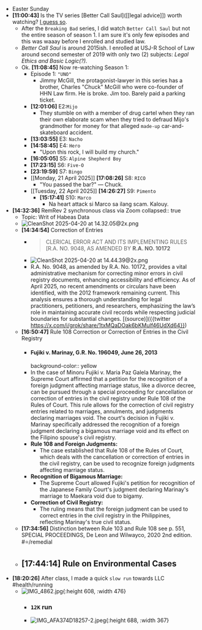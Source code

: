 - Easter Sunday
- **[11:00:43]** Is the TV series [Better Call Saul]([[legal advice]]) worth watching? [I guess so](https://grok.com/share/c2hhcmQtMg%3D%3D_4ab9972e-2613-4917-8449-85b49e9738df).
	- After the `Breaking Bad` series, I did watch `Better Call Saul` but not the entire season of season 1. I am sure it's only few episodes and this was waaay before I enrolled and studied law.
	- *Better Call Saul* is around 2015ish. I enrolled at USJ-R School of Law around second semester of 2019 with only two (2) subjects: *Legal Ethics and Basic Logic(?).*
	- Ok. **[11:08:45]** Now re-watching Season 1:
		- Episode 1: `"UNO"`
			- Jimmy McGill, the protagonist-lawyer in this series has a brother, Charles "Chuck" McGill who were co-founder of HHN Law firm. He is broke. Jim too. Barely paid a parking ticket.
		- **[12:01:06]** E2:`Mijo`
			- They stumble on with a member of drug cartel when they ran their own elaborate scam when they tried to defraud Mijo's grandmother for money for that alleged `made-up` car-and-skateboard accident.
		- **[13:03:55]** E3: `Nacho`
		- **[14:58:45]** E4: `Hero`
			- "Upon this rock, I will build my church."
		- **[16:05:05]** S5: `Alpine Shepherd Boy`
		- **[17:23:15]** S6: `Five-O`
		- **[23:19:59]** S7: `Bingo`
		- [[Monday, 21 April 2025]] **[17:08:26]** S8: `RICO`
			- "You passed the bar?" — Chuck.
		- [[Tuesday, 22 April 2025]] **[14:26:27]** S9: `Pimento`
			- **[15:17:41]** S10: `Marco`
				- Na heart attack si Marco sa ilang scam. Kalouy.
- **[14:32:36]** RemRev 2 synchronous class via Zoom
  collapsed:: true
	- Topic: Writ of Habeas Data
	- ![CleanShot 2025-04-20 at 14.32.05@2x.png](../assets/CleanShot_2025-04-20_at_14.32.05@2x_1745130804436_0.png)
	- **[14:34:54]** Correction of Entries
		- > CLERICAL ERROR ACT AND ITS IMPLEMENTING RULES [R.A. NO. 9048, AS AMENDED BY **R.A. NO. 10172**
		- ![CleanShot 2025-04-20 at 14.44.39@2x.png](../assets/CleanShot_2025-04-20_at_14.44.39@2x_1745131492700_0.png)
		- R.A. No. 9048, as amended by R.A. No. 10172, provides a vital administrative mechanism for correcting minor errors in civil registry documents, enhancing accessibility and efficiency. As of April 2025, no recent amendments or circulars have been identified, with the 2012 framework remaining current. This analysis ensures a thorough understanding for legal practitioners, petitioners, and researchers, emphasizing the law’s role in maintaining accurate civil records while respecting judicial boundaries for substantial changes. [(source)]({{twitter https://x.com/i/grok/share/1txMQaDOak6bKMulf46UdXd64}})
	- **[16:50:47]** Rule 108 Correction or Correction of Entries in the Civil Registry
		- #### Fujiki v. Marinay, G.R. No. 196049, June 26, 2013
		  background-color:: yellow
		- In the case of Minoru Fujiki v. Maria Paz Galela Marinay, the Supreme Court affirmed that a petition for the recognition of a foreign judgment affecting marriage status, like a divorce decree, can be pursued through a special proceeding for cancellation or correction of entries in the civil registry under Rule 108 of the Rules of Court. This rule allows for the correction of civil registry entries related to marriages, annulments, and judgments declaring marriages void. The court's decision in Fujiki v. Marinay specifically addressed the recognition of a foreign judgment declaring a bigamous marriage void and its effect on the Filipino spouse's civil registry.
		- **Rule 108 and Foreign Judgments:**
			- The case established that Rule 108 of the Rules of Court, which deals with the cancellation or correction of entries in the civil registry, can be used to recognize foreign judgments affecting marriage status.
		- **Recognition of Bigamous Marriage:**
			- The Supreme Court allowed Fujiki's petition for recognition of the Japanese Family Court's judgment declaring Marinay's marriage to Maekara void due to bigamy.
		- **Correction of Civil Registry:**
			- The ruling means that the foreign judgment can be used to correct entries in the civil registry in the Philippines, reflecting Marinay's true civil status.
	- **[17:34:56]** Distinction between Rule 103 and Rule 108 see p. 551, SPECIAL PROCEEDINGS, De Leon and Wilwayco, 2020 2nd edition. #⭐️/remedial
	- **[17:44:14]** Rule on Environmental Cases
		-
- **[18:20:26]** After class, I made a quick `slow run` towards LLC #health/running
	- ![IMG_4862.jpg](../assets/IMG_4862_1745283442840_0.jpg){:height 608, :width 476}
		- ### `12K` run
		- ![IMG_AFA374D18257-2.jpeg](../assets/IMG_AFA374D18257-2_1745283659766_0.jpeg){:height 688, :width 367}